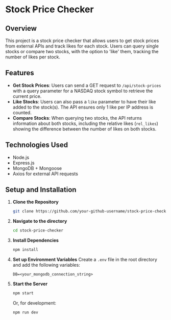 # Stock Price Checker

## Overview
This project is a stock price checker that allows users to get stock prices from external APIs and track likes for each stock. Users can query single stocks or compare two stocks, with the option to 'like' them, tracking the number of likes per stock.

## Features
- **Get Stock Prices**: Users can send a GET request to `/api/stock-prices` with a query parameter for a NASDAQ stock symbol to retrieve the current price.
- **Like Stocks**: Users can also pass a `like` parameter to have their like added to the stock(s). The API ensures only 1 like per IP address is counted.
- **Compare Stocks**: When querying two stocks, the API returns information about both stocks, including the relative likes (`rel_likes`) showing the difference between the number of likes on both stocks.

## Technologies Used
- Node.js
- Express.js
- MongoDB + Mongoose
- Axios for external API requests

## Setup and Installation
1. **Clone the Repository**
   ```bash
   git clone https://github.com/your-github-username/stock-price-checker.git
   ```
2. **Navigate to the directory**
   ```bash
   cd stock-price-checker
   ```
3. **Install Dependencies**
   ```bash
   npm install
   ```
4. **Set up Environment Variables**
   Create a `.env` file in the root directory and add the following variables:
   ```
   DB=<your_mongodb_connection_string>
   ```
5. **Start the Server**
   ```bash
   npm start
   ```
   Or, for development:
   ```bash
   npm run dev
   ```
